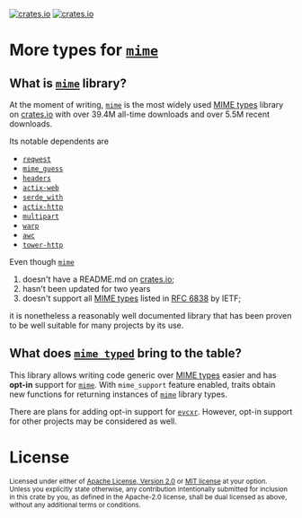 [![crates.io](https://img.shields.io/crates/v/mime_typed.svg)][`mime_typed`]
[![crates.io](https://img.shields.io/crates/d/mime_typed.svg)][`mime_typed`]

# More types for [`mime`]

## What is [`mime`] library?

At the moment of writing, [`mime`] is the most widely used [MIME types] library on [crates.io] with over 39.4M all-time downloads and over 5.5M recent downloads.

Its notable dependents are

* [`reqwest`]
* [`mime_guess`]
* [`headers`]
* [`actix-web`]
* [`serde_with`]
* [`actix-http`]
* [`multipart`]
* [`warp`]
* [`awc`]
* [`tower-http`]

Even though [`mime`]

1. doesn't have a README.md on [crates.io];
2. hasn't been updated for two years
3. doesn't support all [MIME types] listed in [RFC 6838](https://datatracker.ietf.org/doc/html/rfc6838) by IETF;

it is nonetheless a reasonably well documented library that has been proven to be well suitable for many projects by its use.

## What does [`mime_typed`] bring to the table?

This library allows writing code generic over [MIME types] easier and has **opt-in** support for [`mime`]. With `mime_support` feature enabled, traits obtain new functions for returning instances of [`mime`] library types.

There are plans for adding opt-in support for [`evcxr`]. However, opt-in support for other projects may be considered as well.

[`mime_typed`]: https://crates.io/crates/mime_typed
[`mime`]: https://crates.io/crates/mime
[`reqwest`]: https://crates.io/crates/reqwest
[`mime_guess`]: https://crates.io/crates/mime_guess
[`headers`]: https://crates.io/crates/headers
[`actix-web`]: https://crates.io/crates/actix-web
[`serde_with`]: https://crates.io/crates/serde_with
[`actix-http`]: https://crates.io/crates/actix-http
[`multipart`]: https://crates.io/crates/multipart
[`warp`]: https://crates.io/crates/warp
[`awc`]: https://crates.io/crates/awc
[`tower-http`]: https://crates.io/crates/tower-http
[`evcxr`]: https://github.com/google/evcxr

[MIME types]: https://developer.mozilla.org/en-US/docs/Web/HTTP/Basics_of_HTTP/MIME_types
[crates.io]: crates.io

# License

<sup>
Licensed under either of <a href="LICENSE-APACHE">Apache License, Version
2.0</a> or <a href="LICENSE-MIT">MIT license</a> at your option.
</sup>

<br>

<sub>
Unless you explicitly state otherwise, any contribution intentionally submitted
for inclusion in this crate by you, as defined in the Apache-2.0 license, shall
be dual licensed as above, without any additional terms or conditions.
</sub>